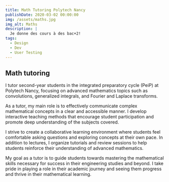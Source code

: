 ```yaml
---
title: Math Tutoring Polytech Nancy
publishDate: 2020-03-02 00:00:00
img: /assets/maths.jpg
img_alt: Maths
description: |
  Je donne des cours à des bac+2!
tags:
  - Design
  - Dev
  - User Testing
---
```

## Math tutoring
I tutor second-year students in the integrated preparatory cycle (PeiP) at Polytech Nancy, focusing on advanced mathematics topics such as convolutions, generalized integrals, and Fourier and Laplace transforms.

As a tutor, my main role is to effectively communicate complex mathematical concepts in a clear and accessible manner. I develop interactive teaching methods that encourage student participation and promote deep understanding of the subjects covered.

I strive to create a collaborative learning environment where students feel comfortable asking questions and exploring concepts at their own pace. In addition to lectures, I organize tutorials and review sessions to help students reinforce their understanding of advanced mathematics.

My goal as a tutor is to guide students towards mastering the mathematical skills necessary for success in their engineering studies and beyond. I take pride in playing a role in their academic journey and seeing them progress and thrive in their mathematical learning.